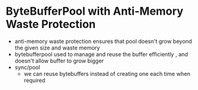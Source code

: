 # ByteBufferPool with Anti-Memory Waste Protection

* anti-memory waste protection ensures that pool doesn't grow beyond the given size and waste memory
* bytebufferpool used to manage and reuse the buffer efficiently , and doesn't allow buffer to grow bigger
* sync/pool
  * we can reuse bytebuffers instead of creating one each time when required
